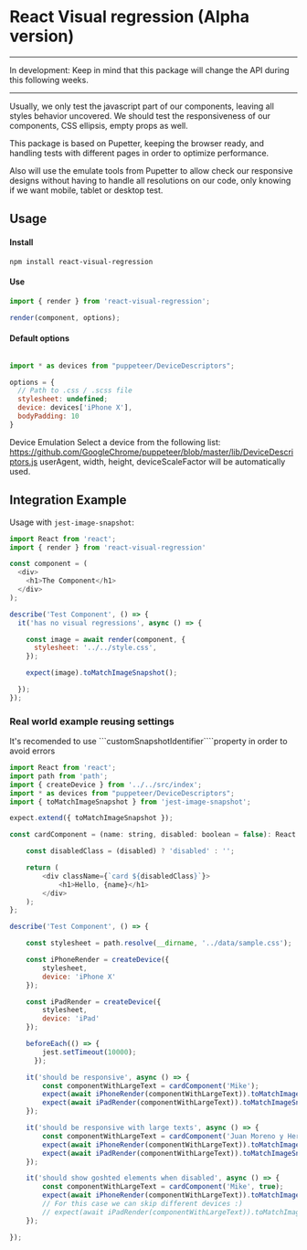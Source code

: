 # React Visual regression (Alpha version)

***
In development: Keep in mind that this package will change the API during this following weeks.
***

Usually, we only test the javascript part of our components, leaving all styles behavior uncovered.
We should test the responsiveness of our components, CSS ellipsis, empty props as well.

This package is based on Pupetter, keeping the browser ready, and handling tests with different pages in order to optimize performance.

Also will use the emulate tools from Pupetter to allow check our responsive designs without having to handle all resolutions on our code, only knowing if we want mobile, tablet or desktop test.

## Usage

#### Install

```
npm install react-visual-regression
```

#### Use

```js
import { render } from 'react-visual-regression';

render(component, options);
```

#### Default options

```js

import * as devices from "puppeteer/DeviceDescriptors";

options = {
  // Path to .css / .scss file
  stylesheet: undefined;
  device: devices['iPhone X'],
  bodyPadding: 10
}
```

Device Emulation
Select a device from the following list:
https://github.com/GoogleChrome/puppeteer/blob/master/lib/DeviceDescriptors.js
userAgent, width, height, deviceScaleFactor will be automatically used.

## Integration Example

Usage with `jest-image-snapshot`:

```js
import React from 'react';
import { render } from 'react-visual-regression'

const component = (
  <div>
    <h1>The Component</h1>
  </div>
);

describe('Test Component', () => {
  it('has no visual regressions', async () => {

    const image = await render(component, {
      stylesheet: '../../style.css',
    });

    expect(image).toMatchImageSnapshot();

  });
});
```

### Real world example reusing settings

It's recomended to use ```customSnapshotIdentifier````property in order to avoid errors

```js
import React from 'react';
import path from 'path';
import { createDevice } from '../../src/index';
import * as devices from "puppeteer/DeviceDescriptors";
import { toMatchImageSnapshot } from 'jest-image-snapshot';

expect.extend({ toMatchImageSnapshot });

const cardComponent = (name: string, disabled: boolean = false): React.ReactElement => {

    const disabledClass = (disabled) ? 'disabled' : '';

    return (
        <div className={`card ${disabledClass}`}>
            <h1>Hello, {name}</h1>
        </div>
    );
};

describe('Test Component', () => {

    const stylesheet = path.resolve(__dirname, '../data/sample.css');

    const iPhoneRender = createDevice({
        stylesheet,
        device: 'iPhone X'
    });

    const iPadRender = createDevice({
        stylesheet,
        device: 'iPad'
    });

    beforeEach(() => {
        jest.setTimeout(10000);
      });

    it('should be responsive', async () => {
        const componentWithLargeText = cardComponent('Mike');
        expect(await iPhoneRender(componentWithLargeText)).toMatchImageSnapshot({ customSnapshotIdentifier: 'iPhone-responsive' });
        expect(await iPadRender(componentWithLargeText)).toMatchImageSnapshot({ customSnapshotIdentifier: 'iPad-responsive' });
    });

    it('should be responsive with large texts', async () => {
        const componentWithLargeText = cardComponent('Juan Moreno y Herrera-Jiménez');
        expect(await iPhoneRender(componentWithLargeText)).toMatchImageSnapshot({ customSnapshotIdentifier: 'iPhone-largeText' });
        expect(await iPadRender(componentWithLargeText)).toMatchImageSnapshot({ customSnapshotIdentifier: 'iPad-largeText' });
    });

    it('should show goshted elements when disabled', async () => {
        const componentWithLargeText = cardComponent('Mike', true);
        expect(await iPhoneRender(componentWithLargeText)).toMatchImageSnapshot({ customSnapshotIdentifier: 'iPhone-disabled' });
        // For this case we can skip different devices :)
        // expect(await iPadRender(componentWithLargeText)).toMatchImageSnapshot();
    });

});
```
